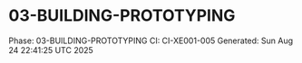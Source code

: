 # 03-BUILDING-PROTOTYPING
Phase: 03-BUILDING-PROTOTYPING
CI: CI-XE001-005
Generated: Sun Aug 24 22:41:25 UTC 2025
